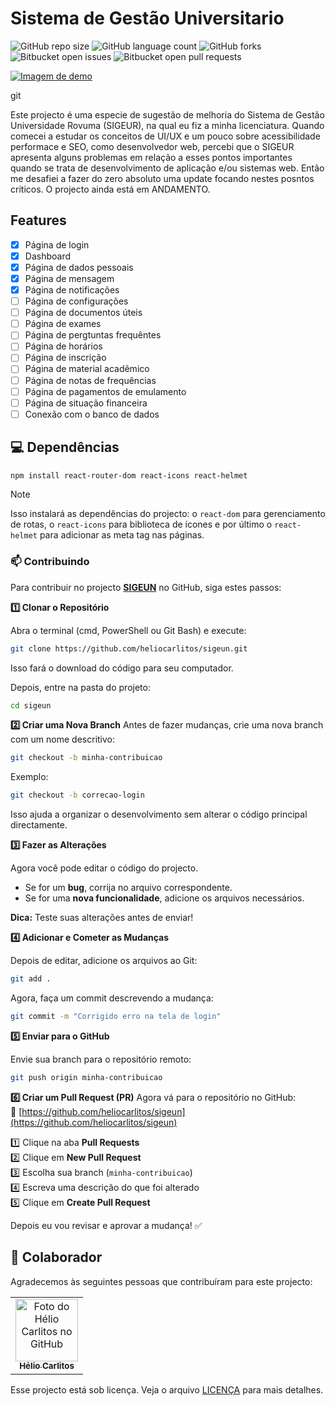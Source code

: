 # Sistema de Gestão Universitario

![GitHub repo size](https://img.shields.io/github/repo-size/heliocarlitos/sigeun?style=for-the-badge)
![GitHub language count](https://img.shields.io/github/languages/count/heliocarlitos/sigeun?style=for-the-badge)
![GitHub forks](https://img.shields.io/github/forks/heliocarlitos/sigeun?style=for-the-badge)
![Bitbucket open issues](https://img.shields.io/bitbucket/issues/heliocarlitos/sigeun?style=for-the-badge)
![Bitbucket open pull requests](https://img.shields.io/bitbucket/pr-raw/heliocarlitos/sigeun?style=for-the-badge) 

<a href="https://sigeun.vercel.app/"> 

<picture>
     <source media="(prefers-color-scheme: dark)" srcset="/preview.webp">
     <source media="(prefers-color-scheme: light)" srcset="/preview.webp">
     <img alt="Imagem de demo" src="/preview.webp">
</picture>

</a>git

Este projecto é uma especie de sugestão de melhoria do Sistema de Gestão Universidade Rovuma (SIGEUR), na qual eu fiz a minha licenciatura. Quando comecei a estudar os conceitos de UI/UX e um pouco sobre acessibilidade performace e SEO, como desenvolvedor web, percebi que o SIGEUR apresenta alguns problemas em relação a esses pontos importantes quando se trata de desenvolvimento de aplicação e/ou sistemas web. Então me desafiei a fazer do zero absoluto uma update focando nestes posntos criticos. O projecto ainda está em ANDAMENTO.

## Features

- [x] Página de login
- [x] Dashboard
- [x] Página de dados pessoais
- [x] Página de mensagem
- [x] Página de notificações
- [ ] Página de configurações
- [ ] Página de documentos úteis
- [ ] Página de exames
- [ ] Página de pergtuntas frequêntes
- [ ] Página de horários
- [ ] Página de inscrição
- [ ] Página de material acadêmico
- [ ] Página de notas de frequências
- [ ] Página de pagamentos de emulamento
- [ ] Página de situação financeira
- [ ] Conexão com o banco de dados

## 💻 Dependências

```bash
npm install react-router-dom react-icons react-helmet
```

> [!NOTE]
> Isso instalará as dependências do projecto: o `react-dom` para gerenciamento de rotas, o `react-icons` para biblioteca de ícones e por último o `react-helmet` para adicionar as meta tag nas páginas.

### 📫 Contribuindo

Para contribuir no projecto **[SIGEUN](https://github.com/heliocarlitos/sigeun)** no GitHub, siga estes passos:  

**1️⃣ Clonar o Repositório**

Abra o terminal (cmd, PowerShell ou Git Bash) e execute:  

```bash
git clone https://github.com/heliocarlitos/sigeun.git
```
Isso fará o download do código para seu computador.  

Depois, entre na pasta do projeto:  

```bash
cd sigeun
```

**2️⃣ Criar uma Nova Branch**
Antes de fazer mudanças, crie uma nova branch com um nome descritivo: 

```bash
git checkout -b minha-contribuicao
```
Exemplo:  
```bash
git checkout -b correcao-login
```
Isso ajuda a organizar o desenvolvimento sem alterar o código principal directamente.


**3️⃣ Fazer as Alterações**

Agora você pode editar o código do projecto. 

- Se for um **bug**, corrija no arquivo correspondente.  
- Se for uma **nova funcionalidade**, adicione os arquivos necessários.  

**Dica:** Teste suas alterações antes de enviar!

**4️⃣ Adicionar e Cometer as Mudanças**

Depois de editar, adicione os arquivos ao Git: 

```bash
git add .
```
Agora, faça um commit descrevendo a mudança:  
```bash
git commit -m "Corrigido erro na tela de login"
```

**5️⃣ Enviar para o GitHub**

Envie sua branch para o repositório remoto:

```bash
git push origin minha-contribuicao
```

**6️⃣ Criar um Pull Request (PR)**
Agora vá para o repositório no GitHub:  
🔗 [https://github.com/heliocarlitos/sigeun](https://github.com/heliocarlitos/sigeun)  

1️⃣ Clique na aba **Pull Requests**  
2️⃣ Clique em **New Pull Request**  
3️⃣ Escolha sua branch (`minha-contribuicao`)  
4️⃣ Escreva uma descrição do que foi alterado  
5️⃣ Clique em **Create Pull Request**  

Depois eu vou revisar e aprovar a mudança! ✅  

## 🤝 Colaborador

Agradecemos às seguintes pessoas que contribuíram para este projecto:

<table>
<tr>
<td align="center">
     <a href="#" title="Hélio Carlitos">
     <img src="https://avatars3.githubusercontent.com/u/112761333" width="100px;" alt="Foto do Hélio Carlitos no GitHub"/><br>
     <sub>
          <b>Hélio Carlitos</b>
     </sub>
     </a>
</td>
<!-- <td align="center">
     <a href="#" title="defina o título do link">
     <img src="https://s2.glbimg.com/FUcw2usZfSTL6yCCGj3L3v3SpJ8=/smart/e.glbimg.com/og/ed/f/original/2019/04/25/zuckerberg_podcast.jpg" width="100px;" alt="Foto do Mark Zuckerberg"/><br>
     <sub>
          <b>Mark Zuckerberg</b>
     </sub>
     </a>
</td>
<td align="center">
     <a href="#" title="defina o título do link">
     <img src="https://miro.medium.com/max/360/0*1SkS3mSorArvY9kS.jpg" width="100px;" alt="Foto do Steve Jobs"/><br>
     <sub>
          <b>Steve Jobs</b>
     </sub>
     </a>
</td> -->
</tr>
</table>

Esse projecto está sob licença. Veja o arquivo [LICENÇA](https://github.com/heliocarlitos/sigeun?tab=MIT-1-ov-file) para mais detalhes.
